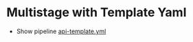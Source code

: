 # Multistage with Template Yaml

- Show pipeline [api-template.yml](https://github.com/arambazamba/food-app/blob/master/az-pipelines/api-template.yml)
